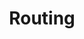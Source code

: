 ---
layout: pattern.njk
tags: 
    - maps_en
    - maps_components_en
    - page
key: routing-maps_en
title: Routing
parent: components-maps_en
image: maps/overview/routing.webp
keywords: routing
order: 40
availablelanguages: 
    - de
---